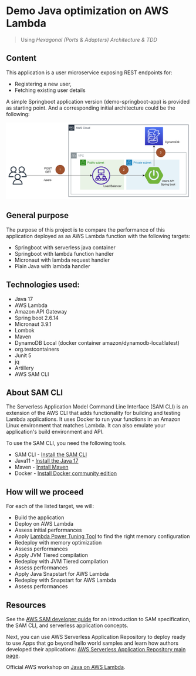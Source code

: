 # Demo Java optimization on AWS Lambda
> Using *Hexagonal (Ports & Adapters) Architecture & TDD*

## Content
This application is a user microservice exposing REST endpoints for:
* Registering a new user, 
* Fetching existing user details

A simple Springboot application version (demo-springboot-app) is provided as starting point.
And a corresponding initial architecture could be the following:

![Alt text](/images/Workshop-Initial-Architecture.png?raw=true "Initial architecture")

## General purpose
The purpose of this project is to compare the performance of this application deployed as aa AWS Lambda function with the following targets:
* Springboot with serverless java container
* Springboot with lambda function handler
* Micronaut with lambda request handler
* Plain Java with lambda handler

## Technologies used:
* Java 17
* AWS Lambda
* Amazon API Gateway
* Spring boot 2.6.14
* Micronaut 3.9.1
* Lombok
* Maven
* DynamoDB Local (docker container amazon/dynamodb-local:latest)
* org.testcontainers
* Junit 5
* jq
* Artillery
* AWS SAM CLI

## About SAM CLI

The Serverless Application Model Command Line Interface (SAM CLI) is an extension of the AWS CLI that adds functionality for building and testing Lambda applications. It uses Docker to run your functions in an Amazon Linux environment that matches Lambda. It can also emulate your application's build environment and API.

To use the SAM CLI, you need the following tools.

* SAM CLI - [Install the SAM CLI](https://docs.aws.amazon.com/serverless-application-model/latest/developerguide/serverless-sam-cli-install.html)
* Java11 - [Install the Java 17](https://docs.aws.amazon.com/corretto/latest/corretto-17-ug/downloads-list.html)
* Maven - [Install Maven](https://maven.apache.org/install.html)
* Docker - [Install Docker community edition](https://hub.docker.com/search/?type=edition&offering=community)

## How will we proceed

For each of the listed target, we will:
* Build the application
* Deploy on AWS Lambda
* Assess initial performances
* Apply [Lambda Power Tuning Tool](https://github.com/alexcasalboni/aws-lambda-power-tuning) to find the right memory configuration
* Redeploy with memory optimization
* Assess performances
* Apply JVM Tiered compilation
* Redeploy with JVM Tiered compilation
* Assess performances
* Apply Java Snapstart for AWS Lambda
* Redeploy with Snapstart for AWS Lambda
* Assess performances


## Resources

See the [AWS SAM developer guide](https://docs.aws.amazon.com/serverless-application-model/latest/developerguide/what-is-sam.html) for an introduction to SAM specification, the SAM CLI, and serverless application concepts.

Next, you can use AWS Serverless Application Repository to deploy ready to use Apps that go beyond hello world samples and learn how authors developed their applications: [AWS Serverless Application Repository main page](https://aws.amazon.com/serverless/serverlessrepo/).

Official AWS workshop on [Java on AWS Lambda](https://catalog.workshops.aws/java-on-aws-lambda/en-US).
